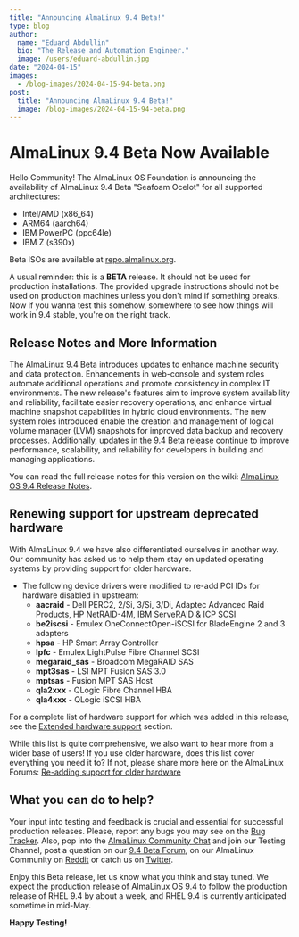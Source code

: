 ```yaml
---
title: "Announcing AlmaLinux 9.4 Beta!"
type: blog
author:
  name: "Eduard Abdullin"
  bio: "The Release and Automation Engineer."
  image: /users/eduard-abdullin.jpg
date: "2024-04-15"
images:
  - /blog-images/2024-04-15-94-beta.png
post:
  title: "Announcing AlmaLinux 9.4 Beta!"
  image: /blog-images/2024-04-15-94-beta.png
---
```


# AlmaLinux 9.4 Beta Now Available

Hello Community! The AlmaLinux OS Foundation is announcing the availability of AlmaLinux 9.4 Beta "Seafoam Ocelot" for all supported architectures:

- Intel/AMD (x86_64)
- ARM64 (aarch64)
- IBM PowerPC (ppc64le)
- IBM Z (s390x)

Beta ISOs are available at [repo.almalinux.org](https://repo.almalinux.org/almalinux/9.4-beta/isos/).

A usual reminder: this is a **BETA** release. It should not be used for production installations. The provided upgrade instructions should not be used on production machines unless you don't mind if something breaks. Now if you wanna test this somehow, somewhere to see how things will work in 9.4 stable, you're on the right track.

## Release Notes and More Information

The AlmaLinux 9.4 Beta introduces updates to enhance machine security and data protection. Enhancements in web-console and system roles automate additional operations and promote consistency in complex IT environments. The new release's features aim to improve system availability and reliability, facilitate easier recovery operations, and enhance virtual machine snapshot capabilities in hybrid cloud environments. The new system roles introduced enable the creation and management of logical volume manager (LVM) snapshots for improved data backup and recovery processes. Additionally, updates in the 9.4 Beta release continue to improve performance, scalability, and reliability for developers in building and managing applications.

You can read the full release notes for this version on the wiki: [AlmaLinux OS 9.4 Release Notes](https://wiki.almalinux.org/release-notes/9.4-beta.html).

## Renewing support for upstream deprecated hardware

With AlmaLinux 9.4 we have also differentiated ourselves in another way. Our community has asked us to help them stay on updated operating systems by providing support for older hardware.

- The following device drivers were modified to re-add PCI IDs for hardware disabled in upstream:
  - **aacraid** - Dell PERC2, 2/Si, 3/Si, 3/Di, Adaptec Advanced Raid Products, HP NetRAID-4M, IBM ServeRAID & ICP SCSI
  - **be2iscsi** - Emulex OneConnectOpen-iSCSI for BladeEngine 2 and 3 adapters
  - **hpsa** - HP Smart Array Controller
  - **lpfc** - Emulex LightPulse Fibre Channel SCSI
  - **megaraid_sas** - Broadcom MegaRAID SAS
  - **mpt3sas** - LSI MPT Fusion SAS 3.0
  - **mptsas** - Fusion MPT SAS Host
  - **qla2xxx** - QLogic Fibre Channel HBA
  - **qla4xxx** - QLogic iSCSI HBA

For a complete list of hardware support for which was added in this release, see the [Extended hardware support](https://wiki.almalinux.org/release-notes/9.4-beta.html#extended-hardware-support) section.

While this list is quite comprehensive, we also want to hear more from a wider base of users! If you use older hardware, does this list cover everything you need it to? If not, please share more here on the AlmaLinux Forums: [Re-adding support for older hardware](https://forums.almalinux.org/t/re-adding-support-for-older-hardware/3851)

## What you can do to help?

Your input into testing and feedback is crucial and essential for successful production releases.
Please, report any bugs you may see on the [Bug Tracker](https://bugs.almalinux.org/). Also, pop into the [AlmaLinux Community Chat](https://chat.almalinux.org) and join our Testing Channel, post a question on our [9.4 Beta Forum](https://forums.almalinux.org/c/devel/9-4-beta/29), on our AlmaLinux Community on [Reddit](https://reddit.com/r/almalinux) or catch us on [Twitter](https://twitter.com/almalinux).

Enjoy this Beta release, let us know what you think and stay tuned. We expect the production release of AlmaLinux OS 9.4 to follow the production release of RHEL 9.4 by about a week, and RHEL 9.4 is currently anticipated sometime in mid-May.

**Happy Testing!**
